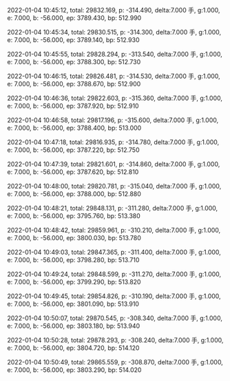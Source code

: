 2022-01-04 10:45:12, total: 29832.169, p: -314.490, delta:7.000 手, g:1.000, e: 7.000, b: -56.000, ep: 3789.430, bp: 512.990

2022-01-04 10:45:34, total: 29830.515, p: -314.300, delta:7.000 手, g:1.000, e: 7.000, b: -56.000, ep: 3789.140, bp: 512.930

2022-01-04 10:45:55, total: 29828.294, p: -313.540, delta:7.000 手, g:1.000, e: 7.000, b: -56.000, ep: 3788.300, bp: 512.730

2022-01-04 10:46:15, total: 29826.481, p: -314.530, delta:7.000 手, g:1.000, e: 7.000, b: -56.000, ep: 3788.670, bp: 512.900

2022-01-04 10:46:36, total: 29822.603, p: -315.360, delta:7.000 手, g:1.000, e: 7.000, b: -56.000, ep: 3787.920, bp: 512.910

2022-01-04 10:46:58, total: 29817.196, p: -315.600, delta:7.000 手, g:1.000, e: 7.000, b: -56.000, ep: 3788.400, bp: 513.000

2022-01-04 10:47:18, total: 29816.935, p: -314.780, delta:7.000 手, g:1.000, e: 7.000, b: -56.000, ep: 3787.220, bp: 512.750

2022-01-04 10:47:39, total: 29821.601, p: -314.860, delta:7.000 手, g:1.000, e: 7.000, b: -56.000, ep: 3787.620, bp: 512.810

2022-01-04 10:48:00, total: 29820.781, p: -315.040, delta:7.000 手, g:1.000, e: 7.000, b: -56.000, ep: 3788.000, bp: 512.880

2022-01-04 10:48:21, total: 29848.131, p: -311.280, delta:7.000 手, g:1.000, e: 7.000, b: -56.000, ep: 3795.760, bp: 513.380

2022-01-04 10:48:42, total: 29859.961, p: -310.210, delta:7.000 手, g:1.000, e: 7.000, b: -56.000, ep: 3800.030, bp: 513.780

2022-01-04 10:49:03, total: 29847.365, p: -311.400, delta:7.000 手, g:1.000, e: 7.000, b: -56.000, ep: 3798.280, bp: 513.710

2022-01-04 10:49:24, total: 29848.599, p: -311.270, delta:7.000 手, g:1.000, e: 7.000, b: -56.000, ep: 3799.290, bp: 513.820

2022-01-04 10:49:45, total: 29854.826, p: -310.190, delta:7.000 手, g:1.000, e: 7.000, b: -56.000, ep: 3801.090, bp: 513.910

2022-01-04 10:50:07, total: 29870.545, p: -308.340, delta:7.000 手, g:1.000, e: 7.000, b: -56.000, ep: 3803.180, bp: 513.940

2022-01-04 10:50:28, total: 29878.293, p: -308.240, delta:7.000 手, g:1.000, e: 7.000, b: -56.000, ep: 3804.720, bp: 514.120

2022-01-04 10:50:49, total: 29865.559, p: -308.870, delta:7.000 手, g:1.000, e: 7.000, b: -56.000, ep: 3803.290, bp: 514.020
